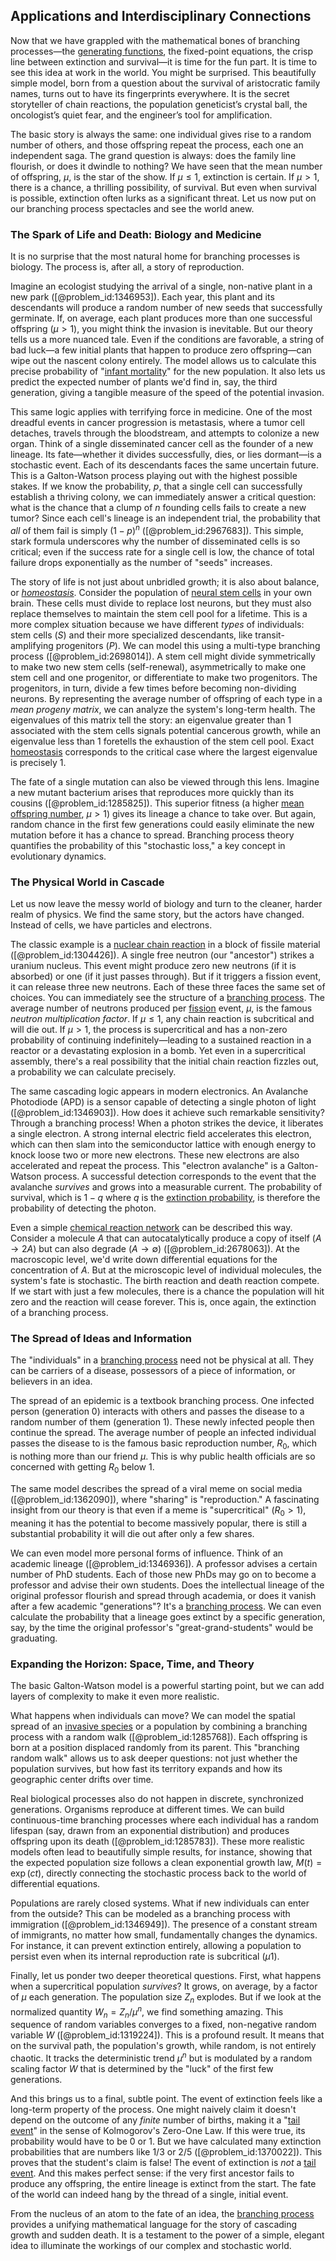 ## Applications and Interdisciplinary Connections

Now that we have grappled with the mathematical bones of branching processes—the [generating functions](@article_id:146208), the fixed-point equations, the crisp line between extinction and survival—it is time for the fun part. It is time to see this idea at work in the world. You might be surprised. This beautifully simple model, born from a question about the survival of aristocratic family names, turns out to have its fingerprints everywhere. It is the secret storyteller of chain reactions, the population geneticist’s crystal ball, the oncologist’s quiet fear, and the engineer’s tool for amplification.

The basic story is always the same: one individual gives rise to a random number of others, and those offspring repeat the process, each one an independent saga. The grand question is always: does the family line flourish, or does it dwindle to nothing? We have seen that the mean number of offspring, $\mu$, is the star of the show. If $\mu \leq 1$, extinction is certain. If $\mu > 1$, there is a chance, a thrilling possibility, of survival. But even when survival is possible, extinction often lurks as a significant threat. Let us now put on our branching process spectacles and see the world anew.

### The Spark of Life and Death: Biology and Medicine

It is no surprise that the most natural home for branching processes is biology. The process is, after all, a story of reproduction.

Imagine an ecologist studying the arrival of a single, non-native plant in a new park ([@problem_id:1346953]). Each year, this plant and its descendants will produce a random number of new seeds that successfully germinate. If, on average, each plant produces more than one successful offspring ($\mu > 1$), you might think the invasion is inevitable. But our theory tells us a more nuanced tale. Even if the conditions are favorable, a string of bad luck—a few initial plants that happen to produce zero offspring—can wipe out the nascent colony entirely. The model allows us to calculate this precise probability of "[infant mortality](@article_id:270827)" for the new population. It also lets us predict the expected number of plants we'd find in, say, the third generation, giving a tangible measure of the speed of the potential invasion.

This same logic applies with terrifying force in medicine. One of the most dreadful events in cancer progression is metastasis, where a tumor cell detaches, travels through the bloodstream, and attempts to colonize a new organ. Think of a single disseminated cancer cell as the founder of a new lineage. Its fate—whether it divides successfully, dies, or lies dormant—is a stochastic event. Each of its descendants faces the same uncertain future. This is a Galton-Watson process playing out with the highest possible stakes. If we know the probability, $p$, that a single cell can successfully establish a thriving colony, we can immediately answer a critical question: what is the chance that a clump of $n$ founding cells fails to create a new tumor? Since each cell's lineage is an independent trial, the probability that *all* of them fail is simply $(1-p)^n$ ([@problem_id:2967683]). This simple, stark formula underscores why the number of disseminated cells is so critical; even if the success rate for a single cell is low, the chance of total failure drops exponentially as the number of "seeds" increases.

The story of life is not just about unbridled growth; it is also about balance, or *[homeostasis](@article_id:142226)*. Consider the population of [neural stem cells](@article_id:171700) in your own brain. These cells must divide to replace lost neurons, but they must also replace themselves to maintain the stem cell pool for a lifetime. This is a more complex situation because we have different *types* of individuals: stem cells ($S$) and their more specialized descendants, like transit-amplifying progenitors ($P$). We can model this using a multi-type branching process ([@problem_id:2698014]). A stem cell might divide symmetrically to make two new stem cells (self-renewal), asymmetrically to make one stem cell and one progenitor, or differentiate to make two progenitors. The progenitors, in turn, divide a few times before becoming non-dividing neurons. By representing the average number of offspring of each type in a *mean progeny matrix*, we can analyze the system's long-term health. The eigenvalues of this matrix tell the story: an eigenvalue greater than 1 associated with the stem cells signals potential cancerous growth, while an eigenvalue less than 1 foretells the exhaustion of the stem cell pool. Exact [homeostasis](@article_id:142226) corresponds to the critical case where the largest eigenvalue is precisely 1.

The fate of a single mutation can also be viewed through this lens. Imagine a new mutant bacterium arises that reproduces more quickly than its cousins ([@problem_id:1285825]). This superior fitness (a higher [mean offspring number](@article_id:269434), $\mu > 1$) gives its lineage a chance to take over. But again, random chance in the first few generations could easily eliminate the new mutation before it has a chance to spread. Branching process theory quantifies the probability of this "stochastic loss," a key concept in evolutionary dynamics.

### The Physical World in Cascade

Let us now leave the messy world of biology and turn to the cleaner, harder realm of physics. We find the same story, but the actors have changed. Instead of cells, we have particles and electrons.

The classic example is a [nuclear chain reaction](@article_id:267267) in a block of fissile material ([@problem_id:1304426]). A single free neutron (our "ancestor") strikes a uranium nucleus. This event might produce zero new neutrons (if it is absorbed) or one (if it just passes through). But if it triggers a fission event, it can release three new neutrons. Each of these three faces the same set of choices. You can immediately see the structure of a [branching process](@article_id:150257). The average number of neutrons produced per [fission](@article_id:260950) event, $\mu$, is the famous *neutron multiplication factor*. If $\mu \leq 1$, any chain reaction is subcritical and will die out. If $\mu > 1$, the process is supercritical and has a non-zero probability of continuing indefinitely—leading to a sustained reaction in a reactor or a devastating explosion in a bomb. Yet even in a supercritical assembly, there's a real possibility that the initial chain reaction fizzles out, a probability we can calculate precisely.

The same cascading logic appears in modern electronics. An Avalanche Photodiode (APD) is a sensor capable of detecting a single photon of light ([@problem_id:1346903]). How does it achieve such remarkable sensitivity? Through a branching process! When a photon strikes the device, it liberates a single electron. A strong internal electric field accelerates this electron, which can then slam into the semiconductor lattice with enough energy to knock loose two or more new electrons. These new electrons are also accelerated and repeat the process. This "electron avalanche" is a Galton-Watson process. A successful detection corresponds to the event that the avalanche *survives* and grows into a measurable current. The probability of survival, which is $1-q$ where $q$ is the [extinction probability](@article_id:262331), is therefore the probability of detecting the photon.

Even a simple [chemical reaction network](@article_id:152248) can be described this way. Consider a molecule $A$ that can autocatalytically produce a copy of itself ($A \to 2A$) but can also degrade ($A \to \emptyset$) ([@problem_id:2678063]). At the macroscopic level, we'd write down differential equations for the concentration of $A$. But at the microscopic level of individual molecules, the system's fate is stochastic. The birth reaction and death reaction compete. If we start with just a few molecules, there is a chance the population will hit zero and the reaction will cease forever. This is, once again, the extinction of a branching process.

### The Spread of Ideas and Information

The "individuals" in a [branching process](@article_id:150257) need not be physical at all. They can be carriers of a disease, possessors of a piece of information, or believers in an idea.

The spread of an epidemic is a textbook branching process. One infected person (generation 0) interacts with others and passes the disease to a random number of them (generation 1). These newly infected people then continue the spread. The average number of people an infected individual passes the disease to is the famous basic reproduction number, $R_0$, which is nothing more than our friend $\mu$. This is why public health officials are so concerned with getting $R_0$ below 1.

The same model describes the spread of a viral meme on social media ([@problem_id:1362090]), where "sharing" is "reproduction." A fascinating insight from our theory is that even if a meme is "supercritical" ($R_0 > 1$), meaning it has the potential to become massively popular, there is still a substantial probability it will die out after only a few shares.

We can even model more personal forms of influence. Think of an academic lineage ([@problem_id:1346936]). A professor advises a certain number of PhD students. Each of those new PhDs may go on to become a professor and advise their own students. Does the intellectual lineage of the original professor flourish and spread through academia, or does it vanish after a few academic "generations"? It's a [branching process](@article_id:150257). We can even calculate the probability that a lineage goes extinct by a specific generation, say, by the time the original professor's "great-grand-students" would be graduating.

### Expanding the Horizon: Space, Time, and Theory

The basic Galton-Watson model is a powerful starting point, but we can add layers of complexity to make it even more realistic.

What happens when individuals can move? We can model the spatial spread of an [invasive species](@article_id:273860) or a population by combining a branching process with a random walk ([@problem_id:1285768]). Each offspring is born at a position displaced randomly from its parent. This "branching random walk" allows us to ask deeper questions: not just whether the population survives, but how fast its territory expands and how its geographic center drifts over time.

Real biological processes also do not happen in discrete, synchronized generations. Organisms reproduce at different times. We can build continuous-time branching processes where each individual has a random lifespan (say, drawn from an exponential distribution) and produces offspring upon its death ([@problem_id:1285783]). These more realistic models often lead to beautifully simple results, for instance, showing that the expected population size follows a clean exponential growth law, $M(t) = \exp(c t)$, directly connecting the stochastic process back to the world of differential equations.

Populations are rarely closed systems. What if new individuals can enter from the outside? This can be modeled as a branching process with immigration ([@problem_id:1346949]). The presence of a constant stream of immigrants, no matter how small, fundamentally changes the dynamics. For instance, it can prevent extinction entirely, allowing a population to persist even when its internal reproduction rate is subcritical ($\mu  1$).

Finally, let us ponder two deeper theoretical questions. First, what happens when a supercritical population *survives*? It grows, on average, by a factor of $\mu$ each generation. The population size $Z_n$ explodes. But if we look at the normalized quantity $W_n = Z_n / \mu^n$, we find something amazing. This sequence of random variables converges to a fixed, non-negative random variable $W$ ([@problem_id:1319224]). This is a profound result. It means that on the survival path, the population's growth, while random, is not entirely chaotic. It tracks the deterministic trend $\mu^n$ but is modulated by a random scaling factor $W$ that is determined by the "luck" of the first few generations.

And this brings us to a final, subtle point. The event of extinction feels like a long-term property of the process. One might naively claim it doesn't depend on the outcome of any *finite* number of births, making it a "[tail event](@article_id:190764)" in the sense of Kolmogorov's Zero-One Law. If this were true, its probability would have to be 0 or 1. But we have calculated many extinction probabilities that are numbers like $1/3$ or $2/5$ ([@problem_id:1370022]). This proves that the student's claim is false! The event of extinction is *not* a [tail event](@article_id:190764). And this makes perfect sense: if the very first ancestor fails to produce any offspring, the entire lineage is extinct from the start. The fate of the world can indeed hang by the thread of a single, initial event.

From the nucleus of an atom to the fate of an idea, the [branching process](@article_id:150257) provides a unifying mathematical language for the story of cascading growth and sudden death. It is a testament to the power of a simple, elegant idea to illuminate the workings of our complex and stochastic world.